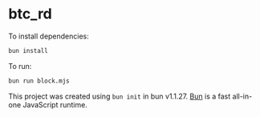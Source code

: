 # btc_rd

To install dependencies:

```bash
bun install
```

To run:

```bash
bun run block.mjs
```

This project was created using `bun init` in bun v1.1.27. [Bun](https://bun.sh) is a fast all-in-one JavaScript runtime.
